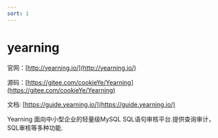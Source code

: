 ```yaml
---
sort: 1
---
```

# yearning

官网：[http://yearning.io/](http://yearning.io/)

源码：[https://gitee.com/cookieYe/Yearning](https://gitee.com/cookieYe/Yearning)

文档: [https://guide.yearning.io/](https://guide.yearning.io/)

Yearning 面向中小型企业的轻量级MySQL SQL语句审核平台.提供查询审计，SQL审核等多种功能.
